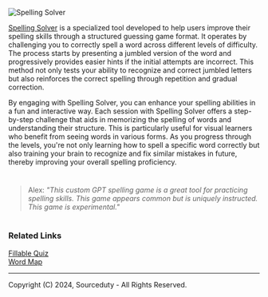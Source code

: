 ![Spelling Solver](https://github.com/sourceduty/Spelling_Solver/assets/123030236/03c62e93-c687-45be-9ecc-8a5fd8ac8dab)

[Spelling Solver](https://chat.openai.com/g/g-KbWgYE0kW-spelling-solver) is a specialized tool developed to help users improve their spelling skills through a structured guessing game format. It operates by challenging you to correctly spell a word across different levels of difficulty. The process starts by presenting a jumbled version of the word and progressively provides easier hints if the initial attempts are incorrect. This method not only tests your ability to recognize and correct jumbled letters but also reinforces the correct spelling through repetition and gradual correction.

By engaging with Spelling Solver, you can enhance your spelling abilities in a fun and interactive way. Each session with Spelling Solver offers a step-by-step challenge that aids in memorizing the spelling of words and understanding their structure. This is particularly useful for visual learners who benefit from seeing words in various forms. As you progress through the levels, you're not only learning how to spell a specific word correctly but also training your brain to recognize and fix similar mistakes in future, thereby improving your overall spelling proficiency.

#

> Alex: *"This custom GPT spelling game is a great tool for practicing spelling skills. This game appears common but is uniquely instructed. This game is experimental."*

#
### Related Links

[Fillable Quiz](https://github.com/sourceduty/Fillable_Quiz)
<br>
[Word Map](https://chatgpt.com/g/g-fUiD2XBka-word-map)

***
Copyright (C) 2024, Sourceduty - All Rights Reserved.
